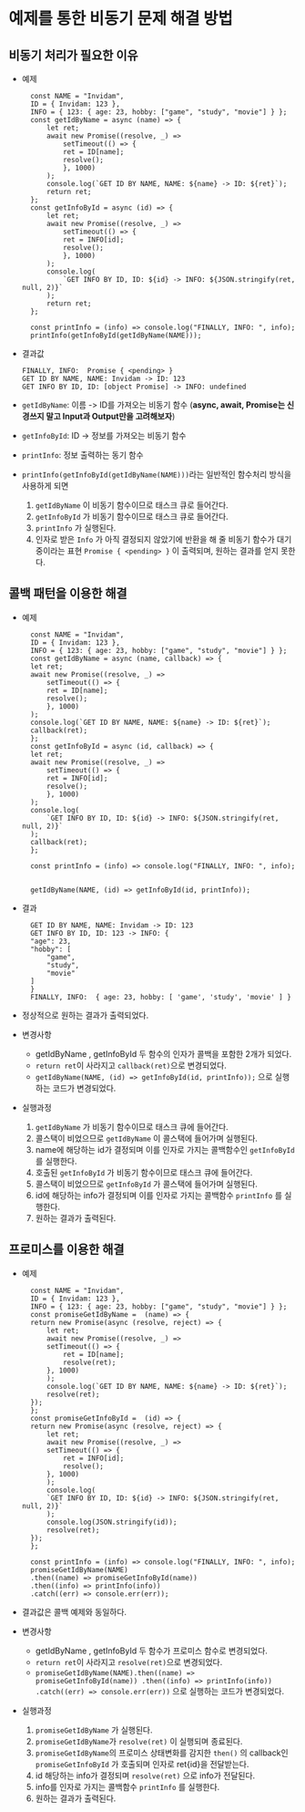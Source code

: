 # 예제를 통한 비동기 문제 해결 방법

## 비동기 처리가 필요한 이유

- 예제

        const NAME = "Invidam",
        ID = { Invidam: 123 },
        INFO = { 123: { age: 23, hobby: ["game", "study", "movie"] } };
        const getIdByName = async (name) => {
            let ret;
            await new Promise((resolve, _) =>
                setTimeout(() => {
                ret = ID[name];
                resolve();
                }, 1000)
            );
            console.log(`GET ID BY NAME, NAME: ${name} -> ID: ${ret}`);
            return ret;
        };
        const getInfoById = async (id) => {
            let ret;
            await new Promise((resolve, _) =>
                setTimeout(() => {
                ret = INFO[id];
                resolve();
                }, 1000)
            );
            console.log(
                `GET INFO BY ID, ID: ${id} -> INFO: ${JSON.stringify(ret, null, 2)}`
            );
            return ret;
        };

        const printInfo = (info) => console.log("FINALLY, INFO: ", info);
        printInfo(getInfoById(getIdByName(NAME)));

- 결과값

  ```
  FINALLY, INFO:  Promise { <pending> }
  GET ID BY NAME, NAME: Invidam -> ID: 123
  GET INFO BY ID, ID: [object Promise] -> INFO: undefined
  ```

- `getIdByName`: 이름 -> ID를 가져오는 비동기 함수 (**async, await, Promise는 신경쓰지 말고 Input과 Output만을 고려해보자**)
- `getInfoById`: ID -> 정보를 가져오는 비동기 함수
- `printInfo`: 정보 출력하는 동기 함수
- `printInfo(getInfoById(getIdByName(NAME)))`라는 일반적인 함수처리 방식을 사용하게 되면
  1. `getIdByName` 이 비동기 함수이므로 태스크 큐로 들어간다.
  2. `getInfoById` 가 비동기 함수이므로 태스크 큐로 들어간다.
  3. `printInfo` 가 실행된다.
  4. 인자로 받은 `Info` 가 아직 결정되지 않았기에 반환을 해 줄 비동기 함수가 대기중이라는 표현 `Promise { <pending> }` 이 출력되며, 원하는 결과를 얻지 못한다.

## 콜백 패턴을 이용한 해결

- 예제

        const NAME = "Invidam",
        ID = { Invidam: 123 },
        INFO = { 123: { age: 23, hobby: ["game", "study", "movie"] } };
        const getIdByName = async (name, callback) => {
        let ret;
        await new Promise((resolve, _) =>
            setTimeout(() => {
            ret = ID[name];
            resolve();
            }, 1000)
        );
        console.log(`GET ID BY NAME, NAME: ${name} -> ID: ${ret}`);
        callback(ret);
        };
        const getInfoById = async (id, callback) => {
        let ret;
        await new Promise((resolve, _) =>
            setTimeout(() => {
            ret = INFO[id];
            resolve();
            }, 1000)
        );
        console.log(
            `GET INFO BY ID, ID: ${id} -> INFO: ${JSON.stringify(ret, null, 2)}`
        );
        callback(ret);
        };

        const printInfo = (info) => console.log("FINALLY, INFO: ", info);


        getIdByName(NAME, (id) => getInfoById(id, printInfo));

- 결과

        GET ID BY NAME, NAME: Invidam -> ID: 123
        GET INFO BY ID, ID: 123 -> INFO: {
        "age": 23,
        "hobby": [
            "game",
            "study",
            "movie"
        ]
        }
        FINALLY, INFO:  { age: 23, hobby: [ 'game', 'study', 'movie' ] }

- 정상적으로 원하는 결과가 출력되었다.
- 변경사항

  - getIdByName , getInfoById 두 함수의 인자가 콜백을 포함한 2개가 되었다.
  - `return ret`이 사라지고 `callback(ret)`으로 변경되었다.
  - `getIdByName(NAME, (id) => getInfoById(id, printInfo));` 으로 실행하는 코드가 변경되었다.

- 실행과정
  1. `getIdByName` 가 비동기 함수이므로 태스크 큐에 들어간다.
  2. 콜스택이 비었으므로 `getIdByName` 이 콜스택에 들어가며 실행된다.
  3. name에 해당하는 id가 결정되며 이를 인자로 가지는 콜백함수인 `getInfoById` 를 실행한다.
  4. 호출된 `getInfoById` 가 비동기 함수이므로 태스크 큐에 들어간다.
  5. 콜스택이 비었으므로 `getInfoById` 가 콜스택에 들어가며 실행된다.
  6. id에 해당하는 info가 결정되며 이를 인자로 가지는 콜백함수 `printInfo` 를 실행한다.
  7. 원하는 결과가 출력된다.

## 프로미스를 이용한 해결

- 예제

        const NAME = "Invidam",
        ID = { Invidam: 123 },
        INFO = { 123: { age: 23, hobby: ["game", "study", "movie"] } };
        const promiseGetIdByName =  (name) => {
        return new Promise(async (resolve, reject) => {
            let ret;
            await new Promise((resolve, _) =>
            setTimeout(() => {
                ret = ID[name];
                resolve(ret);
            }, 1000)
            );
            console.log(`GET ID BY NAME, NAME: ${name} -> ID: ${ret}`);
            resolve(ret);
        });
        };
        const promiseGetInfoById =  (id) => {
        return new Promise(async (resolve, reject) => {
            let ret;
            await new Promise((resolve, _) =>
            setTimeout(() => {
                ret = INFO[id];
                resolve();
            }, 1000)
            );
            console.log(
            `GET INFO BY ID, ID: ${id} -> INFO: ${JSON.stringify(ret, null, 2)}`
            );
            console.log(JSON.stringify(id));
            resolve(ret);
        });
        };

        const printInfo = (info) => console.log("FINALLY, INFO: ", info);
        promiseGetIdByName(NAME)
        .then((name) => promiseGetInfoById(name))
        .then((info) => printInfo(info))
        .catch((err) => console.err(err));

- 결과값은 콜백 예제와 동일하다.
- 변경사항

  - getIdByName , getInfoById 두 함수가 프로미스 함수로 변경되었다.
  - `return ret`이 사라지고 `resolve(ret)`으로 변경되었다.
  - `promiseGetIdByName(NAME).then((name) => promiseGetInfoById(name)) .then((info) => printInfo(info)) .catch((err) => console.err(err))` 으로 실행하는 코드가 변경되었다.

- 실행과정
  1. `promiseGetIdByName` 가 실행된다.
  2. `promiseGetIdByName`가 `resolve(ret)` 이 실행되며 종료된다.
  3. `promiseGetIdByName`의 프로미스 상태변화를 감지한 `then()` 의 callback인 `promiseGetInfoById` 가 호출되며 인자로 ret{id}을 전달받는다.
  4. id 해당하는 info가 결정되며 `resolve(ret)` 으로 info가 전달된다.
  5. info를 인자로 가지는 콜백함수 `printInfo` 를 실행한다.
  6. 원하는 결과가 출력된다.
